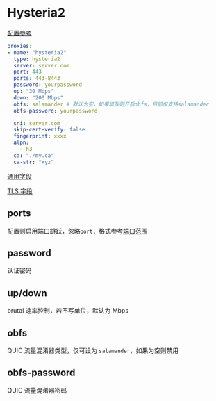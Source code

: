 # Hysteria2

[配置参考](https://hysteria.network/zh/docs/advanced-usage/#%e5%ae%a2%e6%88%b7%e7%ab%af)

```{.yaml linenums="1"}
proxies:
- name: "hysteria2"
  type: hysteria2
  server: server.com
  port: 443
  ports: 443-8443
  password: yourpassword
  up: "30 Mbps"
  down: "200 Mbps"
  obfs: salamander # 默认为空，如果填写则开启obfs，目前仅支持salamander
  obfs-password: yourpassword

  sni: server.com
  skip-cert-verify: false
  fingerprint: xxxx
  alpn:
    - h3
  ca: "./my.ca"
  ca-str: "xyz"
```

[通用字段](./index.md)

[TLS 字段](./tls.md)

## ports

配置则启用端口跳跃，忽略`port`，格式参考[端口范围](../syntax.md#_13)

## password

认证密码

## up/down

brutal 速率控制，若不写单位，默认为 Mbps

## obfs

QUIC 流量混淆器类型，仅可设为 `salamander`，如果为空则禁用

## obfs-password

QUIC 流量混淆器密码
